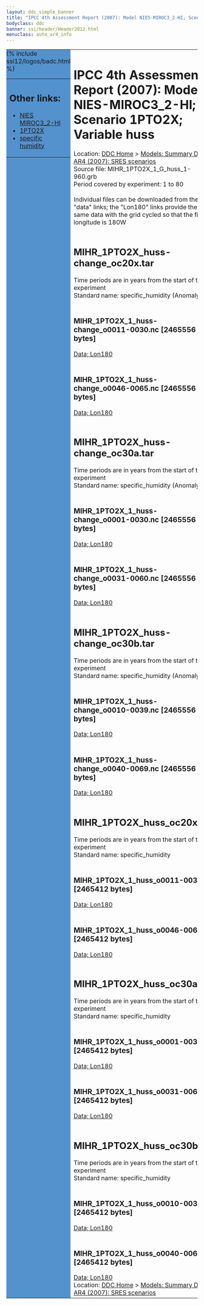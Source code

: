 ```yaml
---
layout: ddc_simple_banner
title: "IPCC 4th Assessment Report (2007): Model NIES-MIROC3_2-HI; Scenario 1PTO2X; Variable huss"
bodyclass: ddc
banner: ssi/header/Header2012.html
menuclass: auto_ar4_info
---
```



<table width="100%" border="0" cellspacing="0" cellpadding="0" style="border-collapse: collapse;">
<tr style="margin:0;padding:0;border:0;">
<td style="margin:0;padding:0;border:0;height:1pt;width:150pt;background:#5492CD;" valign="top" >

<div id="lh-col2" class="auto_ar4_info">
<table class="menumain" bgcolor="#5492CD" cellspacing="0" width="100%" border="0">
<tr><td>
<h2> Other links:</h2>
<ul>
<li><a href="/auto/ar4/model-NIES-MIROC3_2-HI.html">NIES<br/>MIROC3_2-HI</a></li>
<li><a href="/auto/ar4/scenario-1PTO2X.html">1PTO2X</a></li>
<li><a href="/auto/ar4/var-specific_humidity.html">specific humidity</a></li>
</ul>
</td></tr>
{% include ssi12/logos/badc.html %}
</table>
</div>
</td>
<td><h1>IPCC 4th Assessment Report (2007): Model NIES-MIROC3_2-HI; Scenario 1PTO2X; Variable huss</h1>

<!-- Breadcrumb1 -->
<div id="breadcrumb1" align="left">
Location: <a href="/index.html">DDC Home</a> > <a href="/sim/gcm_clim/">Models: Summary Data</a>
> <a href="/sim/gcm_clim/SRES_AR4/index.html">AR4 (2007): SRES scenarios</a>
</div>
<!-- End of Breadcrumb1 -->Source file: MIHR_1PTO2X_1_G_huss_1-960.grb
<br/>
Period covered by experiment: 1 to 80<br/>
<br/>Individual files can be downloaded from the "data" links; the "Lon180" links provide the same data
         with the grid cycled so that the first longitude is 180W<br/>
<br/><h2>MIHR_1PTO2X_huss-change_oc20x.tar</h2>
Time periods are in years from the start of the experiment<br/>
Standard name: specific_humidity (Anomaly)<br>
<br/><h3>MIHR_1PTO2X_1_huss-change_o0011-0030.nc [2465556 bytes]</h3>
<a href="http://apps.ipcc-data.org/cgi-bin/downl/ar4_nc/huss/MIHR_1PTO2X_1_huss-change_o0011-0030.nc">Data; </a><a href="http://apps.ipcc-data.org/cgi-bin/downl/ar4_nc/huss/MIHR_1PTO2X_1_huss-change_o0011-0030.cyto180.nc"> Lon180</a><br/>
<br/><h3>MIHR_1PTO2X_1_huss-change_o0046-0065.nc [2465556 bytes]</h3>
<a href="http://apps.ipcc-data.org/cgi-bin/downl/ar4_nc/huss/MIHR_1PTO2X_1_huss-change_o0046-0065.nc">Data; </a><a href="http://apps.ipcc-data.org/cgi-bin/downl/ar4_nc/huss/MIHR_1PTO2X_1_huss-change_o0046-0065.cyto180.nc"> Lon180</a><br/>
<br/><h2>MIHR_1PTO2X_huss-change_oc30a.tar</h2>
Time periods are in years from the start of the experiment<br/>
Standard name: specific_humidity (Anomaly)<br>
<br/><h3>MIHR_1PTO2X_1_huss-change_o0001-0030.nc [2465556 bytes]</h3>
<a href="http://apps.ipcc-data.org/cgi-bin/downl/ar4_nc/huss/MIHR_1PTO2X_1_huss-change_o0001-0030.nc">Data; </a><a href="http://apps.ipcc-data.org/cgi-bin/downl/ar4_nc/huss/MIHR_1PTO2X_1_huss-change_o0001-0030.cyto180.nc"> Lon180</a><br/>
<br/><h3>MIHR_1PTO2X_1_huss-change_o0031-0060.nc [2465556 bytes]</h3>
<a href="http://apps.ipcc-data.org/cgi-bin/downl/ar4_nc/huss/MIHR_1PTO2X_1_huss-change_o0031-0060.nc">Data; </a><a href="http://apps.ipcc-data.org/cgi-bin/downl/ar4_nc/huss/MIHR_1PTO2X_1_huss-change_o0031-0060.cyto180.nc"> Lon180</a><br/>
<br/><h2>MIHR_1PTO2X_huss-change_oc30b.tar</h2>
Time periods are in years from the start of the experiment<br/>
Standard name: specific_humidity (Anomaly)<br>
<br/><h3>MIHR_1PTO2X_1_huss-change_o0010-0039.nc [2465556 bytes]</h3>
<a href="http://apps.ipcc-data.org/cgi-bin/downl/ar4_nc/huss/MIHR_1PTO2X_1_huss-change_o0010-0039.nc">Data; </a><a href="http://apps.ipcc-data.org/cgi-bin/downl/ar4_nc/huss/MIHR_1PTO2X_1_huss-change_o0010-0039.cyto180.nc"> Lon180</a><br/>
<br/><h3>MIHR_1PTO2X_1_huss-change_o0040-0069.nc [2465556 bytes]</h3>
<a href="http://apps.ipcc-data.org/cgi-bin/downl/ar4_nc/huss/MIHR_1PTO2X_1_huss-change_o0040-0069.nc">Data; </a><a href="http://apps.ipcc-data.org/cgi-bin/downl/ar4_nc/huss/MIHR_1PTO2X_1_huss-change_o0040-0069.cyto180.nc"> Lon180</a><br/>
<br/><h2>MIHR_1PTO2X_huss_oc20x.tar</h2>
Time periods are in years from the start of the experiment<br/>
Standard name: specific_humidity<br>
<br/><h3>MIHR_1PTO2X_1_huss_o0011-0030.nc [2465412 bytes]</h3>
<a href="http://apps.ipcc-data.org/cgi-bin/downl/ar4_nc/huss/MIHR_1PTO2X_1_huss_o0011-0030.nc">Data; </a><a href="http://apps.ipcc-data.org/cgi-bin/downl/ar4_nc/huss/MIHR_1PTO2X_1_huss_o0011-0030.cyto180.nc"> Lon180</a><br/>
<br/><h3>MIHR_1PTO2X_1_huss_o0046-0065.nc [2465412 bytes]</h3>
<a href="http://apps.ipcc-data.org/cgi-bin/downl/ar4_nc/huss/MIHR_1PTO2X_1_huss_o0046-0065.nc">Data; </a><a href="http://apps.ipcc-data.org/cgi-bin/downl/ar4_nc/huss/MIHR_1PTO2X_1_huss_o0046-0065.cyto180.nc"> Lon180</a><br/>
<br/><h2>MIHR_1PTO2X_huss_oc30a.tar</h2>
Time periods are in years from the start of the experiment<br/>
Standard name: specific_humidity<br>
<br/><h3>MIHR_1PTO2X_1_huss_o0001-0030.nc [2465412 bytes]</h3>
<a href="http://apps.ipcc-data.org/cgi-bin/downl/ar4_nc/huss/MIHR_1PTO2X_1_huss_o0001-0030.nc">Data; </a><a href="http://apps.ipcc-data.org/cgi-bin/downl/ar4_nc/huss/MIHR_1PTO2X_1_huss_o0001-0030.cyto180.nc"> Lon180</a><br/>
<br/><h3>MIHR_1PTO2X_1_huss_o0031-0060.nc [2465412 bytes]</h3>
<a href="http://apps.ipcc-data.org/cgi-bin/downl/ar4_nc/huss/MIHR_1PTO2X_1_huss_o0031-0060.nc">Data; </a><a href="http://apps.ipcc-data.org/cgi-bin/downl/ar4_nc/huss/MIHR_1PTO2X_1_huss_o0031-0060.cyto180.nc"> Lon180</a><br/>
<br/><h2>MIHR_1PTO2X_huss_oc30b.tar</h2>
Time periods are in years from the start of the experiment<br/>
Standard name: specific_humidity<br>
<br/><h3>MIHR_1PTO2X_1_huss_o0010-0039.nc [2465412 bytes]</h3>
<a href="http://apps.ipcc-data.org/cgi-bin/downl/ar4_nc/huss/MIHR_1PTO2X_1_huss_o0010-0039.nc">Data; </a><a href="http://apps.ipcc-data.org/cgi-bin/downl/ar4_nc/huss/MIHR_1PTO2X_1_huss_o0010-0039.cyto180.nc"> Lon180</a><br/>
<br/><h3>MIHR_1PTO2X_1_huss_o0040-0069.nc [2465412 bytes]</h3>
<a href="http://apps.ipcc-data.org/cgi-bin/downl/ar4_nc/huss/MIHR_1PTO2X_1_huss_o0040-0069.nc">Data; </a><a href="http://apps.ipcc-data.org/cgi-bin/downl/ar4_nc/huss/MIHR_1PTO2X_1_huss_o0040-0069.cyto180.nc"> Lon180</a><br/>
<!-- Breadcrumb2 -->
<div id="breadcrumb2" align="left">
Location: <a href="/index.html">DDC Home</a> > <a href="/sim/gcm_clim/">Models: Summary Data</a>
> <a href="/sim/gcm_clim/SRES_AR4/index.html">AR4 (2007): SRES scenarios</a>
</div>
<!-- End of Breadcrumb2 --></td></tr></table>
